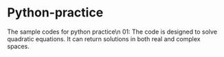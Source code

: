 # Python-practice
The sample codes for python practice\n
01: The code is designed to solve quadratic equations. It can return solutions in both real and complex spaces. 
